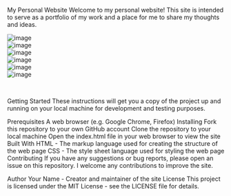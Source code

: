My Personal Website
Welcome to my personal website! This site is intended to serve as a portfolio of my work and a place for me to share my thoughts and ideas.



![image](https://user-images.githubusercontent.com/92811807/208927551-ad7ee86e-7474-418c-a489-07887358fe8c.png)
<br>
![image](https://user-images.githubusercontent.com/92811807/208927672-061ff44d-3a50-449b-beb2-8dca0d45c4be.png)
<br>
![image](https://user-images.githubusercontent.com/92811807/208927852-a2e8966c-04e2-4944-bdc2-f737a0aad0cd.png)
<br>
![image](https://user-images.githubusercontent.com/92811807/208928047-7ce6b26a-ae9e-4953-9aad-a2501c485b1c.png)
<br>
![image](https://user-images.githubusercontent.com/92811807/208928176-74188703-4e17-4c7c-903b-a85528cba450.png)
<br>
![image](https://user-images.githubusercontent.com/92811807/208928269-04b55ce7-5a4c-4919-a2fe-fe7bcefd711c.png)

<br>

Getting Started
These instructions will get you a copy of the project up and running on your local machine for development and testing purposes.

Prerequisites
A web browser (e.g. Google Chrome, Firefox)
Installing
Fork this repository to your own GitHub account
Clone the repository to your local machine
Open the index.html file in your web browser to view the site
Built With
HTML - The markup language used for creating the structure of the web page
CSS - The style sheet language used for styling the web page
Contributing
If you have any suggestions or bug reports, please open an issue on this repository. I welcome any contributions to improve the site.

Author
Your Name - Creator and maintainer of the site
License
This project is licensed under the MIT License - see the LICENSE file for details.

